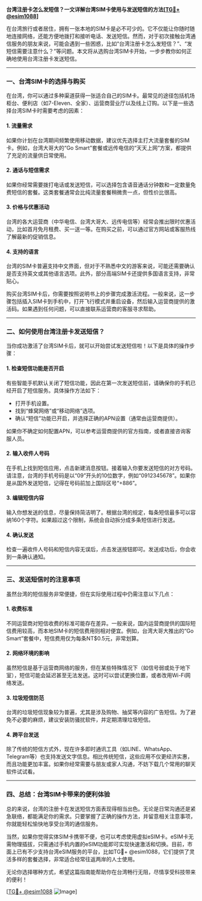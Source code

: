 **台湾注册卡怎么发短信？一文详解台湾SIM卡使用与发送短信的方法[[TG💪+ @esim1088](https://t.me/s/esim1088)]**

在台湾旅行或者居住，拥有一张本地的SIM卡是必不可少的。它不仅能让你随时随地连接网络，还能方便地拨打和接听电话、发送短信。然而，对于初次接触台湾通信服务的朋友来说，可能会遇到一些困惑，比如“台湾注册卡怎么发短信？”、“发短信需要注意什么？”等问题。本文将从选购台湾SIM卡开始，一步步教你如何正确地使用台湾注册卡发送短信。

---

### 一、台湾SIM卡的选择与购买

在台湾，你可以通过多种渠道获得一张适合自己的SIM卡。最常见的途径包括机场柜台、便利店（如7-Eleven、全家）、运营商营业厅以及线上订购。以下是一些选择台湾SIM卡时需要考虑的因素：

#### 1. **流量需求**
如果你计划在台湾期间频繁使用移动数据，建议优先选择主打大流量套餐的SIM卡。例如，台湾大哥大的“Go Smart”套餐或远传电信的“天天上网”方案，都提供了充足的流量供日常使用。

#### 2. **通话与短信需求**
如果你经常需要拨打电话或发送短信，可以选择包含语音通话分钟数和一定数量免费短信的套餐。这类套餐通常会比纯流量套餐稍微贵一点，但性价比很高。

#### 3. **价格与优惠活动**
台湾的各大运营商（中华电信、台湾大哥大、远传电信等）经常会推出限时优惠活动，比如首月免月租费、买一送一等。在购买之前，可以通过官方网站或客服热线了解最新的促销信息。

#### 4. **支持的语言**
台湾的SIM卡普遍支持中文界面，但对于不熟悉中文的游客来说，可能还需要确认是否支持英文或其他语言选项。此外，部分高端SIM卡还提供多国语言支持，非常贴心。

购买台湾SIM卡后，你需要按照说明书上的步骤完成激活流程。一般来说，这一步骤包括插入SIM卡到手机中，打开飞行模式并重启设备，然后输入运营商提供的激活码。如果遇到任何问题，可以直接联系运营商的客服寻求帮助。

---

### 二、如何使用台湾注册卡发送短信？

当你成功激活了台湾SIM卡后，就可以开始尝试发送短信啦！以下是具体的操作步骤：

#### 1. **检查短信功能是否开启**
有些智能手机默认关闭了短信功能，因此在第一次发送短信前，请确保你的手机已经开启了短信服务。具体操作方法如下：
- 打开手机设置。
- 找到“蜂窝网络”或“移动网络”选项。
- 确认“短信”功能已开启，并选择正确的APN设置（通常由运营商提供）。

如果你不确定如何配置APN，可以参考运营商提供的官方指南，或者直接咨询客服人员。

#### 2. **输入收件人号码**
在手机上找到短信应用，点击新建消息按钮。接着输入你要发送短信的对方号码。请注意，台湾的手机号码是以“09”开头的10位数字，例如“0912345678”。如果你是从国外发送短信，记得在号码前加上国际区号“+886”。

#### 3. **编辑短信内容**
输入你想发送的信息，尽量保持简洁明了。根据台湾的规定，每条短信最多可以容纳160个字符。如果超过这个限制，系统会自动拆分成多条短信进行发送。

#### 4. **确认发送**
检查一遍收件人号码和短信内容无误后，点击发送按钮即可。发送成功后，你会收到一条确认通知。

---

### 三、发送短信时的注意事项

虽然台湾的短信服务非常便捷，但在实际使用过程中仍需注意以下几点：

#### 1. **收费标准**
不同运营商对短信收费的标准可能存在差异。一般来说，国内运营商提供的国际短信费用较高，而本地SIM卡的短信费用则相对便宜。例如，台湾大哥大推出的“Go Smart”套餐中，短信费用仅为每条NT$0.5元，非常划算。

#### 2. **网络环境的影响**
虽然短信是基于运营商网络的服务，但在某些特殊情况下（如信号弱或处于地下室），短信可能会延迟甚至无法发送。这时可以尝试更换位置，或者改用Wi-Fi网络发送。

#### 3. **垃圾短信防范**
台湾的垃圾短信现象较为普遍，尤其是涉及购物、抽奖等内容的广告短信。为了避免不必要的麻烦，建议安装防骚扰软件，并定期清理垃圾短信。

#### 4. **跨平台发送**
除了传统的短信方式外，现在许多即时通讯工具（如LINE、WhatsApp、Telegram等）也支持发送文字信息。相比传统短信，这些应用不仅更经济实惠，而且功能更加丰富。如果你经常需要与朋友或家人沟通，不妨下载几个常用的聊天软件试试看。

---

### 四、总结：台湾SIM卡带来的便利体验

总的来说，台湾的注册卡在发送短信方面表现得相当出色。无论是日常沟通还是紧急联络，都能满足你的需求。只要掌握了正确的操作方法，并留意相关注意事项，你就能轻松愉快地享受台湾的通信服务。

当然，如果你觉得实体SIM卡携带不便，也可以考虑使用虚拟eSIM卡。eSIM卡无需物理插拔，只需通过手机内置的eSIM功能即可实现快速激活和切换。目前，市面上已有不少支持台湾eSIM服务的平台，比如TG💪+ @esim1088，它们提供了灵活多样的套餐选择，非常适合经常往返两岸的人士使用。

无论你选择哪种方式，希望这篇指南能帮助你在台湾畅行无阻，尽情享受科技带来的便利！

[[TG💪+ @esim1088](https://t.me/s/esim1088) ![Image](https://i.postimg.cc/4NQfJmqS/Snipaste-2025-05-13-00-14-12.png)]